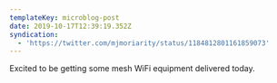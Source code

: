 ```yaml
---
templateKey: microblog-post
date: 2019-10-17T12:39:19.352Z
syndication:
  - 'https://twitter.com/mjmoriarity/status/1184812801161859073'
---
```


Excited to be getting some mesh WiFi equipment delivered today.
